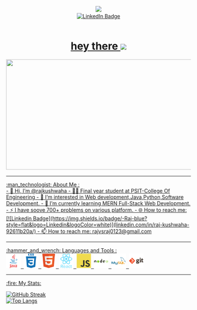 <div id="header" align="center">
  <img src="https://media.giphy.com/media/M9gbBd9nbDrOTu1Mqx/giphy.gif" width="100"/>
</div>
<div id="badges" align="center">
  <a href="https://www.linkedin.com/in/raj-kushwaha-92611b20a/">
    <img src="https://img.shields.io/badge/LinkedIn-blue?style=for-the-badge&logo=linkedin&logoColor=white" alt="LinkedIn Badge"/>
 
</div>
<div align="center">
  <img src="https://komarev.com/ghpvc/?username=Rajkushwaha0&style=flat-square&color=blue" alt="" />
</div>


<h1 align="center">
  hey there
  <img src="https://media.giphy.com/media/hvRJCLFzcasrR4ia7z/giphy.gif" width="30px"/>
</h1>

<div align="center">
  <img src="https://media.giphy.com/media/dWesBcTLavkZuG35MI/giphy.gif" width="600" height="300"/>
</div>
<hr>
:man_technologist: About Me :
<br>
- 👋 Hi, I’m @rajkushwaha
- 👨‍🎓 Final year student at PSIT-College Of Engineering
- 👀 I’m interested in Web development,Java,Python,Software Development.
- 🌱 I’m currently learning MERN Full-Stack Web Development.
- ⚡ I have soove 700+ problems on various platform.
- 🌐 How to reach me: [![Linkedin Badge](https://img.shields.io/badge/-Raj-blue?style=flat&logo=Linkedin&logoColor=white)](linkedin.com/in/raj-kushwaha-92611b20a/)
- 📫 How to reach me: rajvsraj0123@gmail.com


<hr>
:hammer_and_wrench: Languages and Tools :
<br>
<div>
  <img src="https://github.com/devicons/devicon/blob/master/icons/java/java-original-wordmark.svg" title="Java" alt="Java" width="40" height="40"/>&nbsp;
  <img src="https://github.com/devicons/devicon/blob/master/icons/css3/css3-plain-wordmark.svg"  title="CSS3" alt="CSS" width="40" height="40"/>&nbsp;
  <img src="https://github.com/devicons/devicon/blob/master/icons/html5/html5-original.svg" title="HTML5" alt="HTML" width="40" height="40"/>&nbsp;
  <img src="https://github.com/devicons/devicon/blob/master/icons/react/react-original-wordmark.svg" title="React" alt="React" width="40" height="40"/>&nbsp;
  <img src="https://github.com/devicons/devicon/blob/master/icons/javascript/javascript-original.svg" title="JavaScript" alt="JavaScript" width="40" height="40"/>&nbsp;
    <img src="https://github.com/devicons/devicon/blob/master/icons/nodejs/nodejs-original-wordmark.svg" title="NodeJS" alt="NodeJS" width="40" height="40"/>&nbsp;
  <img src="https://github.com/devicons/devicon/blob/master/icons/mysql/mysql-original-wordmark.svg" title="MySQL"  alt="MySQL" width="40" height="40"/>&nbsp;
  <img src="https://github.com/devicons/devicon/blob/master/icons/git/git-original-wordmark.svg" title="Git" **alt="Git" width="40" height="40"/>
</div>

<hr>
:fire: My Stats:
<br>

[![GitHub Streak](http://github-readme-streak-stats.herokuapp.com?user=Rajkushwaha0&theme=dark&background=000000)](https://git.io/streak-stats)
<br>
[![Top Langs](https://github-readme-stats.vercel.app/api/top-langs/?username=Rajkushwaha0&layout=compact&theme=vision-friendly-dark)](https://github.com/anuraghazra/github-readme-stats)
